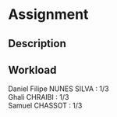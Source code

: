 # Assignment

## Description

## Workload
Daniel Filipe NUNES SILVA : 1/3  
Ghali CHRAIBI : 1/3  
Samuel CHASSOT : 1/3
